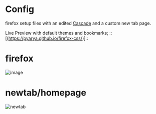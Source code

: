 # Config
firefox setup files with an edited [Cascade](https://github.com/andreasgrafen/cascade) and a custom new tab page.

Live Preview with default themes and bookmarks;
::[(https://pyarya.github.io/firefox-css/)]::


# firefox
![image](https://github.com/pyarya/firefox-css/assets/37915341/698f62a8-e4b4-45e6-9d40-45abe72c53c1)

# newtab/homepage
![newtab](https://github.com/pyarya/firefox-css/assets/37915341/f5f375e2-3833-4ca0-9196-a77f4e16ca65)


